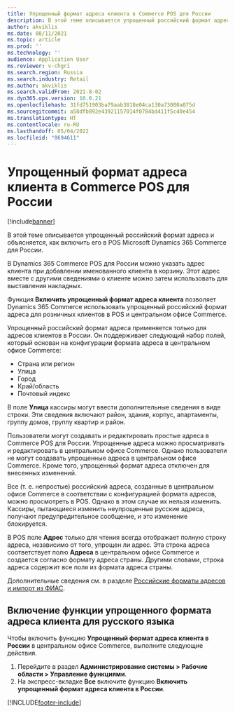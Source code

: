 ```yaml
---
title: Упрощенный формат адреса клиента в Commerce POS для России
description: В этой теме описывается упрощенный российский формат адреса и объясняется, как включить его в POS Microsoft Dynamics 365 Commerce для России.
author: akviklis
ms.date: 08/11/2021
ms.topic: article
ms.prod: ''
ms.technology: ''
audience: Application User
ms.reviewer: v-chgri
ms.search.region: Russia
ms.search.industry: Retail
ms.author: akviklis
ms.search.validFrom: 2021-8-02
ms.dyn365.ops.version: 10.0.21
ms.openlocfilehash: 31fd751903ba79aab3818e04ca130a73000a075d
ms.sourcegitcommit: a58dfb892e43921157014f0784bd411f5c40e454
ms.translationtype: HT
ms.contentlocale: ru-RU
ms.lasthandoff: 05/04/2022
ms.locfileid: "8694611"
---
```

# <a name="simplified-customer-address-format-in-commerce-pos-for-russia"></a>Упрощенный формат адреса клиента в Commerce POS для России

[!include[banner](../includes/banner.md)]

В этой теме описывается упрощенный российский формат адреса и объясняется, как включить его в POS Microsoft Dynamics 365 Commerce для России.

В Dynamics 365 Commerce POS для России можно указать адрес клиента при добавлении именованного клиента в корзину. Этот адрес вместе с другими сведениями о клиенте можно затем использовать для выставления накладных.

Функция **Включить упрощенный формат адреса клиента** позволяет Dynamics 365 Commerce использовать упрощенный российский формат адреса для розничных клиентов в POS и центральном офисе Commerce.

Упрощенный российский формат адреса применяется только для адресов клиентов в России. Он поддерживает следующий набор полей, который основан на конфигурации формата адреса в центральном офисе Commerce:

- Страна или регион
- Улица
- Город
- Край/область
- Почтовый индекс

В поле **Улица** кассиры могут ввести дополнительные сведения в виде строки. Эти сведения включают район, здания, корпус, апартаменты, группу домов, группу квартир и район.

Пользователи могут создавать и редактировать простые адреса в Commerce POS для России. Упрощенные адреса можно просматривать и редактировать в центральном офисе Commerce. Однако пользователи не могут создавать упрощенные адреса в центральном офисе Commerce. Кроме того, упрощенный формат адреса отключен для внесенных изменений.

Все (т. е. непростые) российский адреса, созданные в центральном офисе Commerce в соответствии с конфигурацией формата адресов, можно просмотреть в POS. Однако в этом случае их нельзя изменить. Кассиры, пытающиеся изменить неупрощенные русские адреса, получают предупредительное сообщение, и это изменение блокируется.

В POS поле **Адрес** только для чтения всегда отображает полную строку адреса, независимо от того, упрощен ли адрес. Эта строка адреса соответствует полю **Адреса** в центральном офисе Commerce и создается согласно формату адреса страны. Другими словами, строка адреса содержит все поля из формата адреса страны.

Дополнительные сведения см. в разделе [Российские форматы адресов и импорт из ФИАС](../../finance/localizations/rus-russian-address-format-and-import-from-fias.md).

## <a name="enable-the-russian-simplified-customer-address-format-feature"></a>Включение функции упрощенного формата адреса клиента для русского языка

Чтобы включить функцию **Упрощенный формат адреса клиента в России** в центральном офисе Commerce, выполните следующие действия.

1. Перейдите в раздел **Администрирование системы \> Рабочие области \> Управление функциями**.
1. На экспресс-вкладке **Все** включите функцию **Включить упрощенный формат адреса клиента в России**.

[!INCLUDE[footer-include](../../includes/footer-banner.md)]
